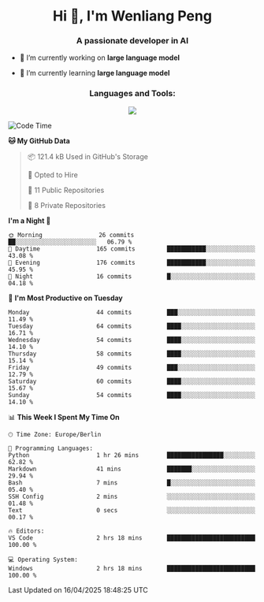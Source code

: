<h1 align="center">Hi 👋, I'm Wenliang Peng</h1>
<h3 align="center">A passionate developer in AI</h3>

- 🔭 I’m currently working on **large language model**

- 🌱 I’m currently learning **large language model**

<!-- <h3 align="left">Connect with me:</h3> -->
<!-- <p align="left">
</p> -->

<h3 align="center">Languages and Tools:</h3>
<p align="center">
  <a href="https://skillicons.dev">
    <img src="https://skillicons.dev/icons?i=cpp,ros,docker,azure,git,linux,py,pytorch,cmake,githubactions,powershell,md&perline=6" />
  </a>
</p>


<!-- <p><img align="center" src="https://github-readme-stats.vercel.app/api/top-langs?username=bpwl0121&show_icons=true&locale=en&layout=compact" alt="bpwl0121" /></p> -->

<!-- <p><img align="center" src="https://github-readme-streak-stats.herokuapp.com/?user=bpwl0121&" alt="bpwl0121" /></p> -->

<!--START_SECTION:waka-->
![Code Time](http://img.shields.io/badge/Code%20Time-213%20hrs%2028%20mins-blue)

**🐱 My GitHub Data** 

> 📦 121.4 kB Used in GitHub's Storage 
 > 
> 💼 Opted to Hire
 > 
> 📜 11 Public Repositories 
 > 
> 🔑 8 Private Repositories 
 > 
**I'm a Night 🦉** 

```text
🌞 Morning                26 commits          ██░░░░░░░░░░░░░░░░░░░░░░░   06.79 % 
🌆 Daytime                165 commits         ███████████░░░░░░░░░░░░░░   43.08 % 
🌃 Evening                176 commits         ███████████░░░░░░░░░░░░░░   45.95 % 
🌙 Night                  16 commits          █░░░░░░░░░░░░░░░░░░░░░░░░   04.18 % 
```
📅 **I'm Most Productive on Tuesday** 

```text
Monday                   44 commits          ███░░░░░░░░░░░░░░░░░░░░░░   11.49 % 
Tuesday                  64 commits          ████░░░░░░░░░░░░░░░░░░░░░   16.71 % 
Wednesday                54 commits          ████░░░░░░░░░░░░░░░░░░░░░   14.10 % 
Thursday                 58 commits          ████░░░░░░░░░░░░░░░░░░░░░   15.14 % 
Friday                   49 commits          ███░░░░░░░░░░░░░░░░░░░░░░   12.79 % 
Saturday                 60 commits          ████░░░░░░░░░░░░░░░░░░░░░   15.67 % 
Sunday                   54 commits          ████░░░░░░░░░░░░░░░░░░░░░   14.10 % 
```


📊 **This Week I Spent My Time On** 

```text
🕑︎ Time Zone: Europe/Berlin

💬 Programming Languages: 
Python                   1 hr 26 mins        ████████████████░░░░░░░░░   62.82 % 
Markdown                 41 mins             ███████░░░░░░░░░░░░░░░░░░   29.94 % 
Bash                     7 mins              █░░░░░░░░░░░░░░░░░░░░░░░░   05.40 % 
SSH Config               2 mins              ░░░░░░░░░░░░░░░░░░░░░░░░░   01.48 % 
Text                     0 secs              ░░░░░░░░░░░░░░░░░░░░░░░░░   00.17 % 

🔥 Editors: 
VS Code                  2 hrs 18 mins       █████████████████████████   100.00 % 

💻 Operating System: 
Windows                  2 hrs 18 mins       █████████████████████████   100.00 % 
```


 Last Updated on 16/04/2025 18:48:25 UTC
<!--END_SECTION:waka-->
